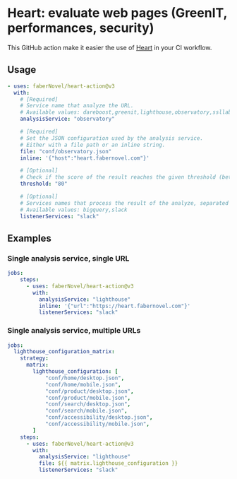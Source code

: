# Heart: evaluate web pages (GreenIT, performances, security)

This GitHub action make it easier the use of [Heart](https://heart.fabernovel.com) in your CI workflow.

## Usage

```yaml
- uses: faberNovel/heart-action@v3
  with:
    # [Required]
    # Service name that analyze the URL.
    # Available values: dareboost,greenit,lighthouse,observatory,ssllabs-server
    analysisService: "observatory"

    # [Required]
    # Set the JSON configuration used by the analysis service.
    # Either with a file path or an inline string.
    file: "conf/observatory.json"
    inline: '{"host":"heart.fabernovel.com"}'

    # [Optional]
    # Check if the score of the result reaches the given threshold (between 0 and 100).
    threshold: "80"

    # [Optional]
    # Services names that process the result of the analyze, separated by commas.
    # Available values: bigquery,slack
    listenerServices: "slack"
```

## Examples

### Single analysis service, single URL

```yaml
jobs:
    steps:
      - uses: faberNovel/heart-action@v3
        with:
          analysisService: "lighthouse"
          inline: '{"url":"https://heart.fabernovel.com"}'
          listenerServices: "slack"

```

### Single analysis service, multiple URLs

```yaml
jobs:
  lighthouse_configuration_matrix:
    strategy:
      matrix:
        lighthouse_configuration: [
            "conf/home/desktop.json",
            "conf/home/mobile.json",
            "conf/product/desktop.json",
            "conf/product/mobile.json",
            "conf/search/desktop.json",
            "conf/search/mobile.json",
            "conf/accessibility/desktop.json",
            "conf/accessibility/mobile.json",
        ]
    steps:
      - uses: faberNovel/heart-action@v3
        with:
          analysisService: "lighthouse"
          file: ${{ matrix.lighthouse_configuration }}
          listenerServices: "slack"

```